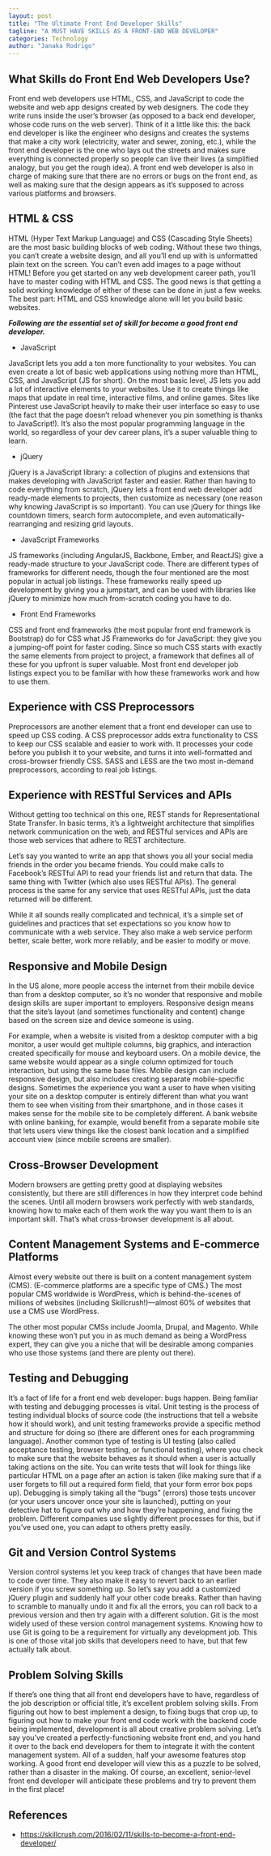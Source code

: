 ```yaml
---
layout: post
title: "The Ultimate Front End Developer Skills"
tagline: "A MUST HAVE SKILLS AS A FRONT-END WEB DEVELOPER"
categories: Technology
author: "Janaka Rodrigo"
---
```



## What Skills do Front End Web Developers Use?

Front end web developers use HTML, CSS, and JavaScript to code the website and web app designs created by web designers. The code they write runs inside the user’s browser (as opposed to a back end developer, whose code runs on the web server). Think of it a little like this: the back end developer is like the engineer who designs and creates the systems that make a city work (electricity, water and sewer, zoning, etc.), while the front end developer is the one who lays out the streets and makes sure everything is connected properly so people can live their lives (a simplified analogy, but you get the rough idea). A front end web developer is also in charge of making sure that there are no errors or bugs on the front end, as well as making sure that the design appears as it’s supposed to across various platforms and browsers.

## HTML & CSS

HTML (Hyper Text Markup Language) and CSS (Cascading Style Sheets) are the most basic building blocks of web coding. Without these two things, you can’t create a website design, and all you’ll end up with is unformatted plain text on the screen. You can’t even add images to a page without HTML!
Before you get started on any web development career path, you’ll have to master coding with HTML and CSS. The good news is that getting a solid working knowledge of either of these can be done in just a few weeks.
The best part: HTML and CSS knowledge alone will let you build basic websites.

**_Following are the essential set of skill for become a good front end developer._**

- JavaScript

JavaScript lets you add a ton more functionality to your websites. You can even create a lot of basic web applications using nothing more than HTML, CSS, and JavaScript (JS for short). On the most basic level, JS lets you add a lot of interactive elements to your websites. Use it to create things like maps that update in real time, interactive films, and online games. Sites like Pinterest use JavaScript heavily to make their user interface so easy to use (the fact that the page doesn’t reload whenever you pin something is thanks to JavaScript!).
It’s also the most popular programming language in the world, so regardless of your dev career plans, it’s a super valuable thing to learn.

- jQuery

jQuery is a JavaScript library: a collection of plugins and extensions that makes developing with JavaScript faster and easier. Rather than having to code everything from scratch, jQuery lets a front end web developer add ready-made elements to projects, then customize as necessary (one reason why knowing JavaScript is so important). You can use jQuery for things like countdown timers, search form autocomplete, and even automatically-rearranging and resizing grid layouts.

- JavaScript Frameworks

JS frameworks (including AngularJS, Backbone, Ember, and ReactJS) give a ready-made structure to your JavaScript code. There are different types of frameworks for different needs, though the four mentioned are the most popular in actual job listings. These frameworks really speed up development by giving you a jumpstart, and can be used with libraries like jQuery to minimize how much from-scratch coding you have to do.

- Front End Frameworks

CSS and front end frameworks (the most popular front end framework is Bootstrap) do for CSS what JS Frameworks do for JavaScript: they give you a jumping-off point for faster coding. Since so much CSS starts with exactly the same elements from project to project, a framework that defines all of these for you upfront is super valuable. Most front end developer job listings expect you to be familiar with how these frameworks work and how to use them.

## Experience with CSS Preprocessors

Preprocessors are another element that a front end developer can use to speed up CSS coding. A CSS preprocessor adds extra functionality to CSS to keep our CSS scalable and easier to work with. It processes your code before you publish it to your website, and turns it into well-formatted and cross-browser friendly CSS. SASS and LESS are the two most in-demand preprocessors, according to real job listings.

## Experience with RESTful Services and APIs

Without getting too technical on this one, REST stands for Representational State Transfer. In basic terms, it’s a lightweight architecture that simplifies network communication on the web, and RESTful services and APIs are those web services that adhere to REST architecture. 

Let’s say you wanted to write an app that shows you all your social media friends in the order you became friends. You could make calls to Facebook’s RESTful API to read your friends list and return that data. The same thing with Twitter (which also uses RESTful APIs). The general process is the same for any service that uses RESTful APIs, just the data returned will be different.

While it all sounds really complicated and technical, it’s a simple set of guidelines and practices that set expectations so you know how to communicate with a web service. They also make a web service perform better, scale better, work more reliably, and be easier to modify or move.

## Responsive and Mobile Design

In the US alone, more people access the internet from their mobile device than from a desktop computer, so it’s no wonder that responsive and mobile design skills are super important to employers. Responsive design means that the site’s layout (and sometimes functionality and content) change based on the screen size and device someone is using.

For example, when a website is visited from a desktop computer with a big monitor, a user would get multiple columns, big graphics, and interaction created specifically for mouse and keyboard users. On a mobile device, the same website would appear as a single column optimized for touch interaction, but using the same base files.
Mobile design can include responsive design, but also includes creating separate mobile-specific designs. Sometimes the experience you want a user to have when visiting your site on a desktop computer is entirely different than what you want them to see when visiting from their smartphone, and in those cases it makes sense for the mobile site to be completely different. A bank website with online banking, for example, would benefit from a separate mobile site that lets users view things like the closest bank location and a simplified account view (since mobile screens are smaller).


## Cross-Browser Development

Modern browsers are getting pretty good at displaying websites consistently, but there are still differences in how they interpret code behind the scenes. Until all modern browsers work perfectly with web standards, knowing how to make each of them work the way you want them to is an important skill. That’s what cross-browser development is all about.


## Content Management Systems and E-commerce Platforms

Almost every website out there is built on a content management system (CMS). (E-commerce platforms are a specific type of CMS.) The most popular CMS worldwide is WordPress, which is behind-the-scenes of millions of websites (including Skillcrush!)—almost 60% of websites that use a CMS use WordPress.

The other most popular CMSs include Joomla, Drupal, and Magento. While knowing these won’t put you in as much demand as being a WordPress expert, they can give you a niche that will be desirable among companies who use those systems (and there are plenty out there).

## Testing and Debugging

It’s a fact of life for a front end web developer: bugs happen. Being familiar with testing and debugging processes is vital.
Unit testing is the process of testing individual blocks of source code (the instructions that tell a website how it should work), and unit testing frameworks provide a specific method and structure for doing so (there are different ones for each programming language).
Another common type of testing is UI testing (also called acceptance testing, browser testing, or functional testing), where you check to make sure that the website behaves as it should when a user is actually taking actions on the site. You can write tests that will look for things like particular HTML on a page after an action is taken (like making sure that if a user forgets to fill out a required form field, that your form error box pops up).
Debugging is simply taking all the “bugs” (errors) those tests uncover (or your users uncover once your site is launched), putting on your detective hat to figure out why and how they’re happening, and fixing the problem. Different companies use slightly different processes for this, but if you’ve used one, you can adapt to others pretty easily.

## Git and Version Control Systems

Version control systems let you keep track of changes that have been made to code over time. They also make it easy to revert back to an earlier version if you screw something up. So let’s say you add a customized jQuery plugin and suddenly half your other code breaks. Rather than having to scramble to manually undo it and fix all the errors, you can roll back to a previous version and then try again with a different solution.
Git is the most widely used of these version control management systems. Knowing how to use Git is going to be a requirement for virtually any development job. This is one of those vital job skills that developers need to have, but that few actually talk about.

## Problem Solving Skills

If there’s one thing that all front end developers have to have, regardless of the job description or official title, it’s excellent problem solving skills. From figuring out how to best implement a design, to fixing bugs that crop up, to figuring out how to make your front end code work with the backend code being implemented, development is all about creative problem solving.
Let’s say you’ve created a perfectly-functioning website front end, and you hand it over to the back end developers for them to integrate it with the content management system. All of a sudden, half your awesome features stop working. A good front end developer will view this as a puzzle to be solved, rather than a disaster in the making. Of course, an excellent, senior-level front end developer will anticipate these problems and try to prevent them in the first place!

## References

- https://skillcrush.com/2016/02/11/skills-to-become-a-front-end-developer/
